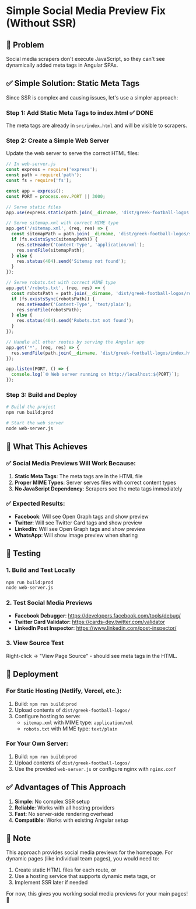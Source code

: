 # Simple Social Media Preview Fix (Without SSR)

## 🎯 Problem
Social media scrapers don't execute JavaScript, so they can't see dynamically added meta tags in Angular SPAs.

## ✅ Simple Solution: Static Meta Tags

Since SSR is complex and causing issues, let's use a simpler approach:

### Step 1: Add Static Meta Tags to index.html ✅ DONE
The meta tags are already in `src/index.html` and will be visible to scrapers.

### Step 2: Create a Simple Web Server
Update the web server to serve the correct HTML files:

```javascript
// In web-server.js
const express = require('express');
const path = require('path');
const fs = require('fs');

const app = express();
const PORT = process.env.PORT || 3000;

// Serve static files
app.use(express.static(path.join(__dirname, 'dist/greek-football-logos')));

// Serve sitemap.xml with correct MIME type
app.get('/sitemap.xml', (req, res) => {
  const sitemapPath = path.join(__dirname, 'dist/greek-football-logos/sitemap.xml');
  if (fs.existsSync(sitemapPath)) {
    res.setHeader('Content-Type', 'application/xml');
    res.sendFile(sitemapPath);
  } else {
    res.status(404).send('Sitemap not found');
  }
});

// Serve robots.txt with correct MIME type
app.get('/robots.txt', (req, res) => {
  const robotsPath = path.join(__dirname, 'dist/greek-football-logos/robots.txt');
  if (fs.existsSync(robotsPath)) {
    res.setHeader('Content-Type', 'text/plain');
    res.sendFile(robotsPath);
  } else {
    res.status(404).send('Robots.txt not found');
  }
});

// Handle all other routes by serving the Angular app
app.get('*', (req, res) => {
  res.sendFile(path.join(__dirname, 'dist/greek-football-logos/index.html'));
});

app.listen(PORT, () => {
  console.log(`🌐 Web server running on http://localhost:${PORT}`);
});
```

### Step 3: Build and Deploy
```bash
# Build the project
npm run build:prod

# Start the web server
node web-server.js
```

## 🎯 What This Achieves

### ✅ Social Media Previews Will Work Because:
1. **Static Meta Tags**: The meta tags are in the HTML file
2. **Proper MIME Types**: Server serves files with correct content types
3. **No JavaScript Dependency**: Scrapers see the meta tags immediately

### ✅ Expected Results:
- **Facebook**: Will see Open Graph tags and show preview
- **Twitter**: Will see Twitter Card tags and show preview
- **LinkedIn**: Will see Open Graph tags and show preview
- **WhatsApp**: Will show image preview when sharing

## 🧪 Testing

### 1. Build and Test Locally
```bash
npm run build:prod
node web-server.js
```

### 2. Test Social Media Previews
- **Facebook Debugger**: https://developers.facebook.com/tools/debug/
- **Twitter Card Validator**: https://cards-dev.twitter.com/validator
- **LinkedIn Post Inspector**: https://www.linkedin.com/post-inspector/

### 3. View Source Test
Right-click → "View Page Source" - should see meta tags in the HTML.

## 🚀 Deployment

### For Static Hosting (Netlify, Vercel, etc.):
1. Build: `npm run build:prod`
2. Upload contents of `dist/greek-football-logos/`
3. Configure hosting to serve:
   - `sitemap.xml` with MIME type: `application/xml`
   - `robots.txt` with MIME type: `text/plain`

### For Your Own Server:
1. Build: `npm run build:prod`
2. Upload contents of `dist/greek-football-logos/`
3. Use the provided `web-server.js` or configure nginx with `nginx.conf`

## ✅ Advantages of This Approach

1. **Simple**: No complex SSR setup
2. **Reliable**: Works with all hosting providers
3. **Fast**: No server-side rendering overhead
4. **Compatible**: Works with existing Angular setup

## 📝 Note

This approach provides social media previews for the homepage. For dynamic pages (like individual team pages), you would need to:
1. Create static HTML files for each route, or
2. Use a hosting service that supports dynamic meta tags, or
3. Implement SSR later if needed

For now, this gives you working social media previews for your main pages! 🎯 